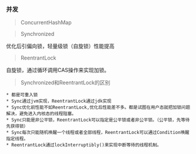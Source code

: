 ### 并发

> ConcurrentHashMap


> Synchronized

优化后引偏向锁，轻量级锁（自旋锁）性能提高

> ReentrantLock

自旋锁，通过循环调用CAS操作来实现加锁。

> Synchronized和ReentrantLock的区别

    * 都是可重入锁
    * Sync通过jvm实现，ReentrantLock通过jdk实现
    * Sync优化前性能不如ReentrantLock,优化后性能差不多。都是试图在用户态就把加锁问题解决，避免进入内核态的线程阻塞。
    * Sync只能是非公平锁，ReentrantLock可以指定是公平锁或者非公平锁。（公平锁，先等待先获得锁）
    * Sync每次只能随机唤醒一个线程或者全部线程，ReentrantLock可以通过Condition唤醒指定线程。
    * ReentrantLock通过lockInterruptibly()来实现中断等待的线程机制。
    

